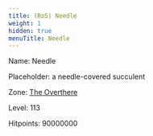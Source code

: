 ```yaml
---
title: (RoS) Needle
weight: 1
hidden: true
menuTitle: Needle
---
```


Name: Needle

Placeholder: a needle-covered succulent

Zone: [The Overthere](/en/ros/exploration/the_overthere)

Level: 113

Hitpoints: 90000000